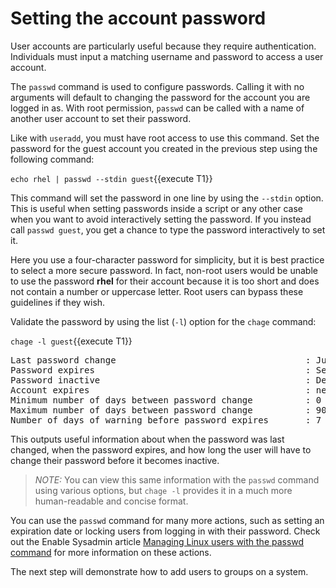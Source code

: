 # Setting the account password

User accounts are particularly useful because they require authentication.
Individuals must input a matching username and password to access a user account.

The `passwd` command is used to configure passwords. Calling it with no
arguments will default to changing the password for the account you are logged in
as. With root permission, `passwd` can be called with a name of another user
account to set their password.

Like with `useradd`, you must have root access to use this command. Set the password for the guest account you created in the previous step using the following command:

`echo rhel | passwd --stdin guest`{{execute T1}}

This command will set the password in one line by using the `--stdin` option.
This is useful when setting passwords inside a script or any other case when
you want to avoid interactively setting the password. If you instead call
`passwd guest`, you get a chance to type the password interactively to set it.

Here you use a four-character password for simplicity, but it is best practice to
select a more secure password. In fact, non-root users would be unable to use
the password __rhel__ for their account because it is too short and does not
contain a number or uppercase letter. Root users can bypass these guidelines if
they wish.

Validate the password by using the list (`-l`) option for the `chage` command:

`chage -l guest`{{execute T1}}

<pre class=file>
Last password change                                    : Jun 08, 2021
Password expires                                        : Sep 06, 2021
Password inactive                                       : Dec 05, 2021
Account expires                                         : never
Minimum number of days between password change          : 0
Maximum number of days between password change          : 90
Number of days of warning before password expires       : 7
</pre>

This outputs useful information about when the password was last changed, when
the password expires, and how long the user will have to change their password
before it becomes inactive.

>_NOTE:_ You can view this same information with the `passwd` command using various options, but `chage -l` provides it in a much more human-readable and concise format.

You can use the `passwd` command for many more actions, such as setting an
expiration date or locking users from logging in with their password. Check out
the Enable Sysadmin article [Managing Linux users with the passwd command](https://www.redhat.com/sysadmin/managing-users-passwd) for more information on these
actions.

The next step will demonstrate how to add users to groups on a system.
